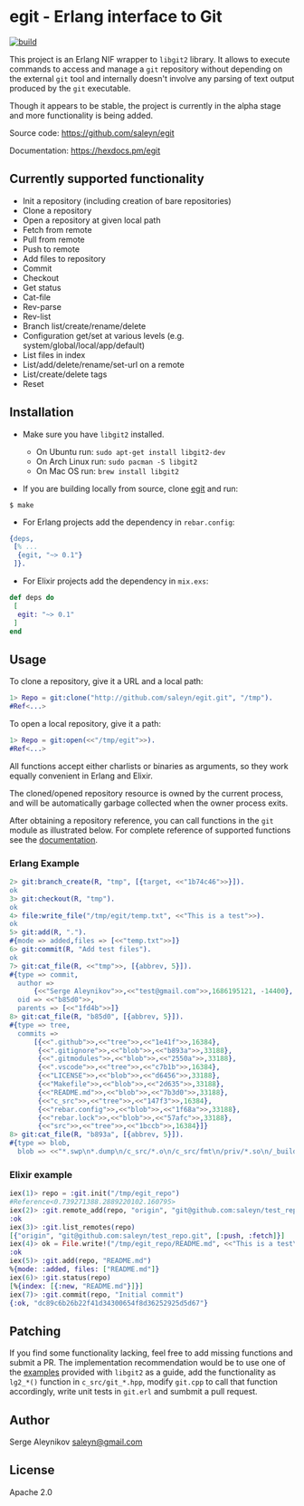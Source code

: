 # egit - Erlang interface to Git

[![build](https://github.com/saleyn/egit/actions/workflows/erlang.yml/badge.svg)](https://github.com/saleyn/egit/actions/workflows/erlang.yml)

This project is an Erlang NIF wrapper to `libgit2` library. It allows to
execute commands to access and manage a `git` repository without depending
on the external `git` tool and internally doesn't involve any parsing of
text output produced by the `git` executable.

Though it appears to be stable, the project is currently in the alpha stage and more functionality is being added.

Source code:   https://github.com/saleyn/egit

Documentation: https://hexdocs.pm/egit

## Currently supported functionality

- Init a repository (including creation of bare repositories)
- Clone a repository
- Open a repository at given local path
- Fetch from remote
- Pull from remote
- Push to remote
- Add files to repository
- Commit
- Checkout
- Get status
- Cat-file
- Rev-parse
- Rev-list
- Branch list/create/rename/delete
- Configuration get/set at various levels (e.g. system/global/local/app/default)
- List files in index
- List/add/delete/rename/set-url on a remote
- List/create/delete tags
- Reset

## Installation

- Make sure you have `libgit2` installed.
    - On Ubuntu run: `sudo apt-get install libgit2-dev`
    - On Arch Linux run: `sudo pacman -S libgit2`
    - On Mac OS run: `brew install libgit2`

- If you are building locally from source, clone [egit](https://github.com/saleyn/egit)
and run:
```shell
$ make
```

- For Erlang projects add the dependency in `rebar.config`:
```erlang
{deps,
 [% ...
  {egit, "~> 0.1"}
 ]}.
```

- For Elixir projects add the dependency in `mix.exs`:
```elixir
def deps do
 [
  egit: "~> 0.1"
 ]
end
```

## Usage

To clone a repository, give it a URL and a local path:
```erlang
1> Repo = git:clone("http://github.com/saleyn/egit.git", "/tmp").
#Ref<...>
```

To open a local repository, give it a path:
```erlang
1> Repo = git:open(<<"/tmp/egit">>).
#Ref<...>
```

All functions accept either charlists or binaries as arguments, so
they work equally convenient in Erlang and Elixir.

The cloned/opened repository resource is owned by the current process,
and will be automatically garbage collected when the owner process
exits.

After obtaining a repository reference, you can call functions in the
`git` module as illustrated below. For complete reference of supported
functions see the [documentation](https://hexdocs.pm/egit/git.html).

### Erlang Example

```erlang
2> git:branch_create(R, "tmp", [{target, <<"1b74c46">>}]).
ok
3> git:checkout(R, "tmp").
ok
4> file:write_file("/tmp/egit/temp.txt", <<"This is a test">>).
ok
5> git:add(R, ".").
#{mode => added,files => [<<"temp.txt">>]}
6> git:commit(R, "Add test files").
ok
7> git:cat_file(R, <<"tmp">>, [{abbrev, 5}]).
#{type => commit,
  author =>
      {<<"Serge Aleynikov">>,<<"test@gmail.com">>,1686195121, -14400},
  oid => <<"b85d0">>,
  parents => [<<"1fd4b">>]}
8> git:cat_file(R, "b85d0", [{abbrev, 5}]).
#{type => tree,
  commits =>
      [{<<".github">>,<<"tree">>,<<"1e41f">>,16384},
       {<<".gitignore">>,<<"blob">>,<<"b893a">>,33188},
       {<<".gitmodules">>,<<"blob">>,<<"2550a">>,33188},
       {<<".vscode">>,<<"tree">>,<<"c7b1b">>,16384},
       {<<"LICENSE">>,<<"blob">>,<<"d6456">>,33188},
       {<<"Makefile">>,<<"blob">>,<<"2d635">>,33188},
       {<<"README.md">>,<<"blob">>,<<"7b3d0">>,33188},
       {<<"c_src">>,<<"tree">>,<<"147f3">>,16384},
       {<<"rebar.config">>,<<"blob">>,<<"1f68a">>,33188},
       {<<"rebar.lock">>,<<"blob">>,<<"57afc">>,33188},
       {<<"src">>,<<"tree">>,<<"1bccb">>,16384}]}
8> git:cat_file(R, "b893a", [{abbrev, 5}]).
#{type => blob,
  blob => <<"*.swp\n*.dump\n/c_src/*.o\n/c_src/fmt\n/priv/*.so\n/_build\n/doc\n">>}
```

### Elixir example

```elixir
iex(1)> repo = :git.init("/tmp/egit_repo")
#Reference<0.739271388.2889220102.160795>
iex(2)> :git.remote_add(repo, "origin", "git@github.com:saleyn/test_repo.git")
:ok
iex(3)> :git.list_remotes(repo)
[{"origin", "git@github.com:saleyn/test_repo.git", [:push, :fetch]}]
iex(4)> ok = File.write!("/tmp/egit_repo/README.md", <<"This is a test\n">>)
:ok
iex(5)> :git.add(repo, "README.md")
%{mode: :added, files: ["README.md"]}
iex(6)> :git.status(repo)
[%{index: [{:new, "README.md"}]}]
iex(7)> :git.commit(repo, "Initial commit")
{:ok, "dc89c6b26b22f41d34300654f8d36252925d5d67"}
```

## Patching

If you find some functionality lacking, feel free to add missing functions
and submit a PR.  The implementation recommendation would be to use one of
the [examples](https://github.com/libgit2/libgit2/tree/main/examples)
provided with `libgit2` as a guide, add the functionality as `lg2_*()`
function in `c_src/git_*.hpp`, modify `git.cpp` to call that function
accordingly, write unit tests in `git.erl` and sumbmit a pull request.

## Author

Serge Aleynikov <saleyn@gmail.com>

## License

Apache 2.0
